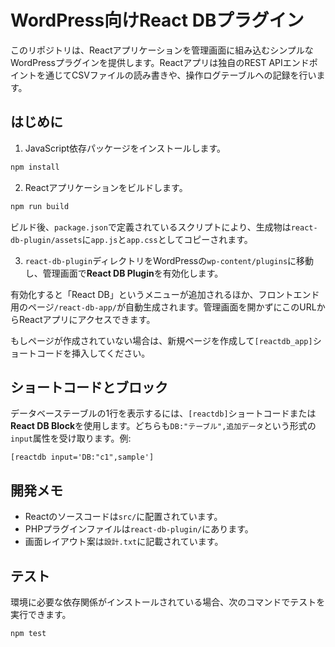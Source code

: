 # WordPress向けReact DBプラグイン

このリポジトリは、Reactアプリケーションを管理画面に組み込むシンプルなWordPressプラグインを提供します。Reactアプリは独自のREST APIエンドポイントを通じてCSVファイルの読み書きや、操作ログテーブルへの記録を行います。

## はじめに

1. JavaScript依存パッケージをインストールします。

```bash
npm install
```

2. Reactアプリケーションをビルドします。

```bash
npm run build
```

ビルド後、`package.json`で定義されているスクリプトにより、生成物は`react-db-plugin/assets`に`app.js`と`app.css`としてコピーされます。

3. `react-db-plugin`ディレクトリをWordPressの`wp-content/plugins`に移動し、管理画面で**React DB Plugin**を有効化します。

有効化すると「React DB」というメニューが追加されるほか、フロントエンド用のページ`/react-db-app/`が自動生成されます。管理画面を開かずにこのURLからReactアプリにアクセスできます。

もしページが作成されていない場合は、新規ページを作成して`[reactdb_app]`ショートコードを挿入してください。

## ショートコードとブロック

データベーステーブルの1行を表示するには、`[reactdb]`ショートコードまたは**React DB Block**を使用します。どちらも`DB:"テーブル",追加データ`という形式の`input`属性を受け取ります。例:

```wordpress
[reactdb input='DB:"c1",sample']
```

## 開発メモ

- Reactのソースコードは`src/`に配置されています。
- PHPプラグインファイルは`react-db-plugin/`にあります。
- 画面レイアウト案は`設計.txt`に記載されています。

## テスト

環境に必要な依存関係がインストールされている場合、次のコマンドでテストを実行できます。

```bash
npm test
```
